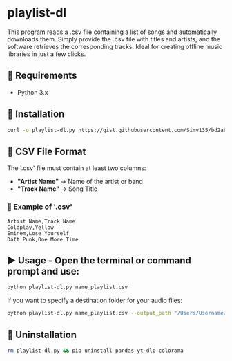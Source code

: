 # playlist-dl
This program reads a .csv file containing a list of songs and automatically downloads them. Simply provide the .csv file with titles and artists, and the software retrieves the corresponding tracks. Ideal for creating offline music libraries in just a few clicks.

## 📌 Requirements
- Python 3.x

## 📌 Installation
```bash
curl -o playlist-dl.py https://gist.githubusercontent.com/Simv135/bd2ab20b1ea59c817c266536f547e8d2/raw/15fc63887cdf70b3de99460dc60ed8ba89b33af3/playlist-dl
```

## 📄 CSV File Format
The '.csv' file must contain at least two columns:
- **"Artist Name"** → Name of the artist or band
- **"Track Name"** → Song Title

### 📄 Example of '.csv'
```csv
Artist Name,Track Name
Coldplay,Yellow
Eminem,Lose Yourself
Daft Punk,One More Time
```

## ▶️ Usage - Open the terminal or command prompt and use:
```bash
python playlist-dl.py name_playlist.csv
```

If you want to specify a destination folder for your audio files:
```bash
python playlist-dl.py name_playlist.csv --output_path "/Users/Username/Music"
```

## 🚨 Uninstallation
```bash
rm playlist-dl.py && pip uninstall pandas yt-dlp colorama
```
